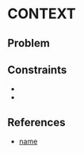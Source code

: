 # CONTEXT

## Problem
<problem statement>

## Constraints
- <constraint-1>
- <constraint-2>

## References
- [name](url)